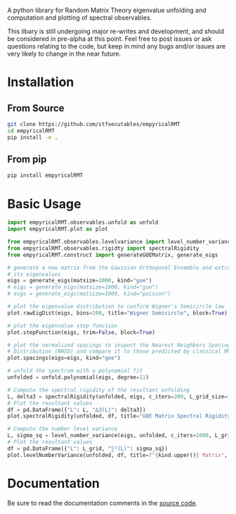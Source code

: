 A python library for Random Matrix Theory eigenvalue unfolding and
computation and plotting of spectral observables.

This libary is still undergoing major re-writes and development, and should
be considered in pre-alpha at this point. Feel free to post issues or ask
questions relating to the code, but keep in mind any bugs and/or issues are
very likely to change in the near future.

# Installation

## From Source
```bash
git clone https://github.com/stfxecutables/empyricalRMT
cd empyricalRMT
pip install -e .
```

## From pip
```bash
pip install empyricalRMT
```

# Basic Usage
```python
import empyricalRMT.observables.unfold as unfold
import empyricalRMT.plot as plot

from empyricalRMT.observables.levelvariance import level_number_variance
from empyricalRMT.observables.rigidty import spectralRigidity
from empyricalRMT.construct import generateGOEMatrix, generate_eigs

# generate a new matrix from the Gaussian Orthogonal Ensemble and extract
# its eigenvalues
eigs = generate_eigs(matsize=1000, kind="goe")
# eigs = generate_eigs(matsize=1000, kind="gue")
# eigs = generate_eigs(matsize=1000, kind="poisson")

# plot the eigenvalue distribution to confirm Wigner's Semicircle law
plot.rawEigDist(eigs, bins=100, title="Wigner Semicircle", block=True)

# plot the eigenvalue step function
plot.stepFunction(eigs, trim=False, block=True)

# plot the normalized spacings to inspect the Nearest Neighbors Spacing
# Distribution (NNSD) and compare it to those predicted by classical RMT
plot.spacings(eigs=eigs, kind="goe")

# unfold the spectrum with a polynomial fit
unfolded = unfold.polynomial(eigs, degree=11)

# Compute the spectral rigidity of the resultant unfolding
L, delta3 = spectralRigidity(unfolded, eigs, c_iters=200, L_grid_size=100, min_L=0.5, max_L=25)
# Plot the resultant values
df = pd.DataFrame({"L": L, "∆3(L)": delta3})
plot.spectralRigidity(unfolded, df, title="GOE Matrix Spectral Rigidity", mode="block")

# Compute the number level variance
L, sigma_sq = level_number_variance(eigs, unfolded, c_iters=1000, L_grid_size=100, min_L=0.5, max_L=20)
# Plot the resultant values
df = pd.DataFrame({"L": L_grid, "∑²(L)": sigma_sq})
plot.levelNumberVariance(unfolded, df, title=f"{kind.upper()} Matrix", mode="block")

```

# Documentation
Be sure to read the documentation comments in the [source code](https://github.com/stfxecutables/empyricalRMT/tree/master/empyricalRMT).